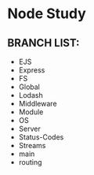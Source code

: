 # Node Study

## BRANCH LIST:

-   EJS
-   Express
-   FS
-   Global
-   Lodash
-   Middleware
-   Module
-   OS
-   Server
-   Status-Codes
-   Streams
-   main
-   routing
